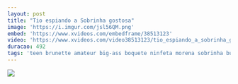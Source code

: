 ```yaml
---
layout: post
title: "Tio espiando a Sobrinha gostosa"
image: 'https://i.imgur.com/jsl56QM.png'
embed: 'https://www.xvideos.com/embedframe/38513123'
video: 'https://www.xvideos.com/video38513123/tio_espiando_a_sobrinha_gostosa'
duracao: 492
tags: 'teen brunette amateur big-ass boquete ninfeta morena sobrinha bunda-grande prono-brasileiro amanda-souza'
---
```

<a href="{{ page.url | prepend: site.baseurl | prepend: site.url }}"><img src="{{ page.image | prepend: site.baseurl | prepend: site.url }}" /></a>
